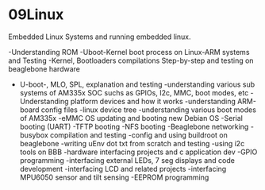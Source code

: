 # 09Linux
Embedded Linux Systems and running embedded linux. 

-Understanding ROM -Uboot-Kernel boot process on Linux-ARM systems and Testing
-Kernel, Bootloaders compilations Step-by-step and testing on beaglebone hardware
- U-boot-, MLO, SPL, explanation and testing
-understanding various sub systems of AM335x SOC suchs as GPIOs, I2c, MMC, boot modes, etc
-Understanding platform devices and how it works
-understanding ARM-board config files
-linux device tree
-understanding various boot modes of AM335x
-eMMC OS updating and booting new Debian OS
-Serial booting (UART)
-TFTP booting
-NFS booting
-Beaglebone networking
-busybox compilation and testing
-config and using buildroot on beaglebone
-writing uEnv dot txt from scratch and testing 
-using i2c tools on BBB
-hardware interfacing projects and c application dev
-GPIO programming
-interfacing external LEDs, 7 seg displays and code development
-interfacing LCD and related projects
-interfacing MPU6050 sensor and tilt sensing
-EEPROM programming
